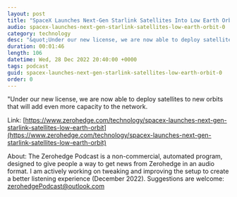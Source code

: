 ```yaml
---
layout: post
title: "SpaceX Launches Next-Gen Starlink Satellites Into Low Earth Orbit "
audio: spacex-launches-next-gen-starlink-satellites-low-earth-orbit-0
category: technology
desc: "&quot;Under our new license, we are now able to deploy satellites to new orbits that will add even more capacity to the network. "
duration: 00:01:46
length: 106
datetime: Wed, 28 Dec 2022 20:40:00 +0000
tags: podcast
guid: spacex-launches-next-gen-starlink-satellites-low-earth-orbit-0
order: 0
---
```

&quot;Under our new license, we are now able to deploy satellites to new orbits that will add even more capacity to the network. 

Link: [https://www.zerohedge.com/technology/spacex-launches-next-gen-starlink-satellites-low-earth-orbit](https://www.zerohedge.com/technology/spacex-launches-next-gen-starlink-satellites-low-earth-orbit)

About: The Zerohedge Podcast is a non-commercial, automated program, designed to give people a way to get news from Zerohedge in an audio format.  I am actively working on tweaking and improving the setup to create a better listening experience (December 2022).  Suggestions are welcome: [zerohedgePodcast@outlook.com](mailto:zerohedgePodcast@outlook.com)
